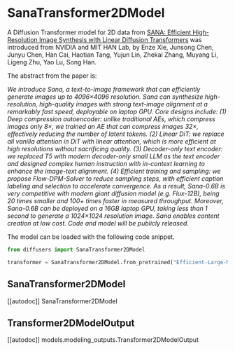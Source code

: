 <!-- Copyright 2025 The HuggingFace Team. All rights reserved.

Licensed under the Apache License, Version 2.0 (the "License"); you may not use this file except in compliance with
the License. You may obtain a copy of the License at

http://www.apache.org/licenses/LICENSE-2.0

Unless required by applicable law or agreed to in writing, software distributed under the License is distributed on
an "AS IS" BASIS, WITHOUT WARRANTIES OR CONDITIONS OF ANY KIND, either express or implied. See the License for the
specific language governing permissions and limitations under the License. -->

# SanaTransformer2DModel

A Diffusion Transformer model for 2D data from [SANA: Efficient High-Resolution Image Synthesis with Linear Diffusion Transformers](https://huggingface.co/papers/2410.10629) was introduced from NVIDIA and MIT HAN Lab, by Enze Xie, Junsong Chen, Junyu Chen, Han Cai, Haotian Tang, Yujun Lin, Zhekai Zhang, Muyang Li, Ligeng Zhu, Yao Lu, Song Han.

The abstract from the paper is:

*We introduce Sana, a text-to-image framework that can efficiently generate images up to 4096×4096 resolution. Sana can synthesize high-resolution, high-quality images with strong text-image alignment at a remarkably fast speed, deployable on laptop GPU. Core designs include: (1) Deep compression autoencoder: unlike traditional AEs, which compress images only 8×, we trained an AE that can compress images 32×, effectively reducing the number of latent tokens. (2) Linear DiT: we replace all vanilla attention in DiT with linear attention, which is more efficient at high resolutions without sacrificing quality. (3) Decoder-only text encoder: we replaced T5 with modern decoder-only small LLM as the text encoder and designed complex human instruction with in-context learning to enhance the image-text alignment. (4) Efficient training and sampling: we propose Flow-DPM-Solver to reduce sampling steps, with efficient caption labeling and selection to accelerate convergence. As a result, Sana-0.6B is very competitive with modern giant diffusion model (e.g. Flux-12B), being 20 times smaller and 100+ times faster in measured throughput. Moreover, Sana-0.6B can be deployed on a 16GB laptop GPU, taking less than 1 second to generate a 1024×1024 resolution image. Sana enables content creation at low cost. Code and model will be publicly released.*

The model can be loaded with the following code snippet.

```python
from diffusers import SanaTransformer2DModel

transformer = SanaTransformer2DModel.from_pretrained("Efficient-Large-Model/Sana_1600M_1024px_BF16_diffusers", subfolder="transformer", torch_dtype=torch.bfloat16)
```

## SanaTransformer2DModel

[[autodoc]] SanaTransformer2DModel

## Transformer2DModelOutput

[[autodoc]] models.modeling_outputs.Transformer2DModelOutput
